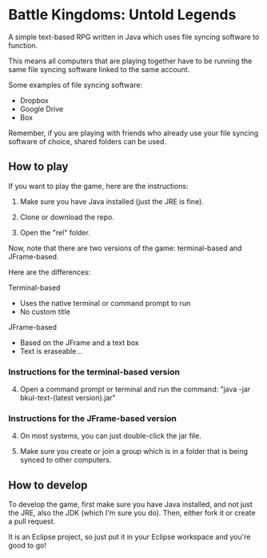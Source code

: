 # Battle Kingdoms: Untold Legends
A simple text-based RPG written in Java which uses file syncing software to function.

This means all computers that are playing together have to be running the same file syncing software linked to the same account.

Some examples of file syncing software:
- Dropbox
- Google Drive
- Box

Remember, if you are playing with friends who already use your file syncing software of choice, shared folders can be used.

## How to play

If you want to play the game, here are the instructions:

1. Make sure you have Java installed (just the JRE is fine).

2. Clone or download the repo.

3. Open the "rel" folder.

Now, note that there are two versions of the game: terminal-based and JFrame-based.

Here are the differences:

Terminal-based
- Uses the native terminal or command prompt to run
- No custom title

JFrame-based
- Based on the JFrame and a text box
- Text is eraseable...

### Instructions for the terminal-based version
4. Open a command prompt or terminal and run the command: "java -jar bkul-text-(latest version).jar"

### Instructions for the JFrame-based version
4. On most systems, you can just double-click the jar file.

5. Make sure you create or join a group which is in a folder that is being synced to other computers.

## How to develop

To develop the game, first make sure you have Java installed, and not just the JRE, also the JDK (which I'm sure you do).
Then, either fork it or create a pull request.

It is an Eclipse project, so just put it in your Eclipse workspace and you're good to go!

